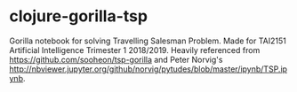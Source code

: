 # clojure-gorilla-tsp

Gorilla notebook for solving Travelling Salesman Problem. Made for TAI2151 Artificial Intelligence Trimester 1 2018/2019. Heavily referenced from https://github.com/sooheon/tsp-gorilla and Peter Norvig's http://nbviewer.jupyter.org/github/norvig/pytudes/blob/master/ipynb/TSP.ipynb.